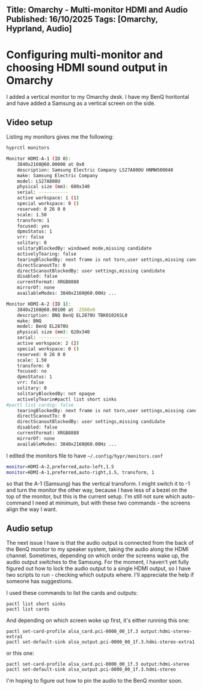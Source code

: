 Title: Omarchy - Multi-monitor HDMI and Audio 
Published: 16/10/2025
Tags: [Omarchy, Hyprland, Audio] 
---

# Configuring multi-monitor and choosing HDMI sound output in Omarchy

I added a vertical monitor to my Omarchy desk. I have my BenQ horitontal and have added a Samsung as a vertical screen on the side. 

## Video setup

Listing my monitors gives me the following: 

``` bash
hyprctl monitors

Monitor HDMI-A-1 (ID 0):
	3840x2160@60.00000 at 0x0
	description: Samsung Electric Company LS27A800U HNMW500048
	make: Samsung Electric Company
	model: LS27A800U
	physical size (mm): 600x340
	serial: -----------
	active workspace: 1 (1)
	special workspace: 0 ()
	reserved: 0 26 0 0
	scale: 1.50
	transform: 1
	focused: yes
	dpmsStatus: 1
	vrr: false
	solitary: 0
	solitaryBlockedBy: windowed mode,missing candidate
	activelyTearing: false
	tearingBlockedBy: next frame is not torn,user settings,missing candidate
	directScanoutTo: 0
	directScanoutBlockedBy: user settings,missing candidate
	disabled: false
	currentFormat: XRGB8888
	mirrorOf: none
	availableModes: 3840x2160@60.00Hz ...

Monitor HDMI-A-2 (ID 1):
	3840x2160@60.00100 at -2560x0
	description: BNQ BenQ EL2870U TBK01026SL0
	make: BNQ
	model: BenQ EL2870U
	physical size (mm): 620x340
	serial: -----------
	active workspace: 2 (2)
	special workspace: 0 ()
	reserved: 0 26 0 0
	scale: 1.50
	transform: 0
	focused: no
	dpmsStatus: 1
	vrr: false
	solitary: 0
	solitaryBlockedBy: not opaque
	activelyTearin#pactl list short sinks
#pactl list cardsg: false
	tearingBlockedBy: next frame is not torn,user settings,missing candidate
	directScanoutTo: 0
	directScanoutBlockedBy: user settings,missing candidate
	disabled: false
	currentFormat: XRGB8888
	mirrorOf: none
	availableModes: 3840x2160@60.00Hz ...

```



I edited the monitors file to have `~/.config/hypr/monitors.conf`

```bash
monitor=HDMI-A-2,preferred,auto-left,1.5
monitor=HDMI-A-1,preferred,auto-right,1.5, transform, 1
```

so that the A-1 (Samsung) has the vertical transform. I might switch it to -1 and turn the monitor the other way, because I have less of a bezel on the top of the monitor, but this is the current setup. I'm still not sure which auto- command I need at minimum, but with these two commands - the screens align the way I want.



## Audio setup

The next issue I have is that the audio output is connected from the back of the BenQ monitor to my speaker system, taking the audio along the HDMI channel. Sometimes, depending on which order the screens wake up, the audio output  switches to the Samsung. For the moment, I haven't yet fully figured out how to lock the audio output to a single HDMI output, so I have two scripts to run - checking which outputs where. I'll appreciate the help if someone has suggestions. 

 I used these commands to list the cards and outputs: 

```
pactl list short sinks
pactl list cards
```

And depending on which screen woke up first, it's either running this one: 

```
pactl set-card-profile alsa_card.pci-0000_00_1f.3 output:hdmi-stereo-extra1
pactl set-default-sink alsa_output.pci-0000_00_1f.3.hdmi-stereo-extra1
```

or this one: 

```
pactl set-card-profile alsa_card.pci-0000_00_1f.3 output:hdmi-stereo
pactl set-default-sink alsa_output.pci-0000_00_1f.3.hdmi-stereo
```



I'm hoping to figure out how to pin the audio to the BenQ monitor soon. 
